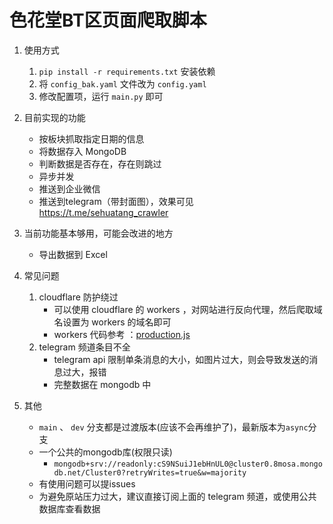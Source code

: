 # 色花堂BT区页面爬取脚本

1. 使用方式
   1. `pip install -r requirements.txt` 安装依赖
   2. 将 `config_bak.yaml` 文件改为 `config.yaml`
   3. 修改配置项，运行 `main.py` 即可


2. 目前实现的功能
   - 按板块抓取指定日期的信息
   - 将数据存入 MongoDB
   - 判断数据是否存在，存在则跳过
   - 异步并发
   - 推送到企业微信
   - 推送到telegram（带封面图），效果可见 https://t.me/sehuatang_crawler

3. 当前功能基本够用，可能会改进的地方
   - 导出数据到 Excel


4. 常见问题
   1. cloudflare 防护绕过
      - 可以使用 cloudflare 的 workers ，对网站进行反向代理，然后爬取域名设置为 workers 的域名即可
      - workers 代码参考 ：[production.js](util/production.js)
   2. telegram 频道条目不全
      - telegram api 限制单条消息的大小，如图片过大，则会导致发送的消息过大，报错
      - 完整数据在 mongodb 中


5. 其他
   - `main` 、 `dev` 分支都是过渡版本(应该不会再维护了)，最新版本为`async`分支
   - 一个公共的mongodb库(权限只读)
      - `mongodb+srv://readonly:cS9NSuiJ1ebHnUL0@cluster0.8mosa.mongodb.net/Cluster0?retryWrites=true&w=majority`
   - 有使用问题可以提issues
   - 为避免原站压力过大，建议直接订阅上面的 telegram 频道，或使用公共数据库查看数据
